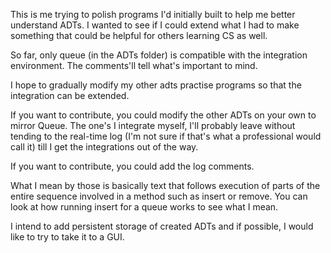 This is me trying to polish programs I'd initially built to help
me better understand ADTs. I wanted to see if I could extend what I had
to make something that could be helpful for others learning CS as well.

So far, only queue (in the ADTs folder) is compatible with the integration
environment. The comments'll tell what's important to mind.

I hope to gradually modify my other adts practise programs so that the
integration can be extended.

If you want to contribute, you could modify the other ADTs on your own
to mirror Queue. The one's I integrate myself, I'll probably leave without
tending to the real-time log (I'm not sure if that's what a professional 
would call it) till I get the integrations out of the way.

If you want to contribute, you could add the log comments.

What I mean by those is basically text that follows execution of 
parts of the entire sequence involved in a method such as insert or remove.
You can look at how running insert for a queue works to see what I mean.

I intend to add persistent storage of created ADTs and if possible, I would
like to try to take it to a GUI.